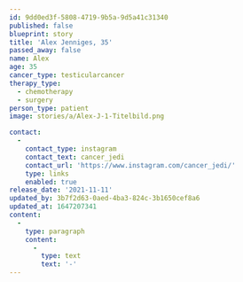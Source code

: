 ```yaml
---
id: 9dd0ed3f-5808-4719-9b5a-9d5a41c31340
published: false
blueprint: story
title: 'Alex Jenniges, 35'
passed_away: false
name: Alex
age: 35
cancer_type: testicularcancer
therapy_type:
  - chemotherapy
  - surgery
person_type: patient
image: stories/a/Alex-J-1-Titelbild.png

contact:
  -
    contact_type: instagram
    contact_text: cancer_jedi
    contact_url: 'https://www.instagram.com/cancer_jedi/'
    type: links
    enabled: true
release_date: '2021-11-11'
updated_by: 3b7f2d63-0aed-4ba3-824c-3b1650cef8a6
updated_at: 1647207341
content:
  -
    type: paragraph
    content:
      -
        type: text
        text: '-'
---
```

